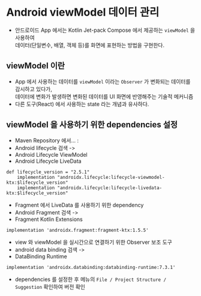 # Android viewModel 데이터 관리

* 안드로이드 App 에서는 Kotlin Jet-pack Compose 에서 제공하는 `viewModel` 을 사용하여  
데이터(단일변수, 배열, 객체 등)를 화면에 표현하는 방법을 구현한다.

## viewModel 이란
* App 에서 사용하는 데이터를 `viewModel` 이라는 `Observer` 가 변화되는 데이터를 감시하고 있다가,  
데이터에 변화가 발생하면 변화된 데이터를 UI 화면에 반영해주는 기술적 메커니즘
* 다른 도구(React) 에서 사용하는 state 라는 개념과 유사하다.

## viewModel 을 사용하기 위한 dependencies 설정
* Maven Repository 에서... : 
* Android lifecycle 검색 ->
* Android Lifecycle ViewModel
* Android Lifecycle LiveData
```agsl
def lifecycle_version = "2.5.1"
    implementation "androidx.lifecycle:lifecycle-viewmodel-ktx:$lifecycle_version"
    implementation "androidx.lifecycle:lifecycle-livedata-ktx:$lifecycle_version"
```
* Fragment 에서 LiveData 를 사용하기 위한 dependency
* Android Fragment 검색 ->
* Fragment Kotlin Extensions
```agsl
implementation 'androidx.fragment:fragment-ktx:1.5.5'
```

* view 와 viewModel 을 실시간으로 연결하기 위한 Observer 보조 도구
* android data binding 검색 ->
* DataBinding Runtime
```agsl
implementation 'androidx.databinding:databinding-runtime:7.3.1'
```
* dependencies 를 설정한 후 메뉴의 `File / Project Structure / Suggestion` 확인하여 버전 확인